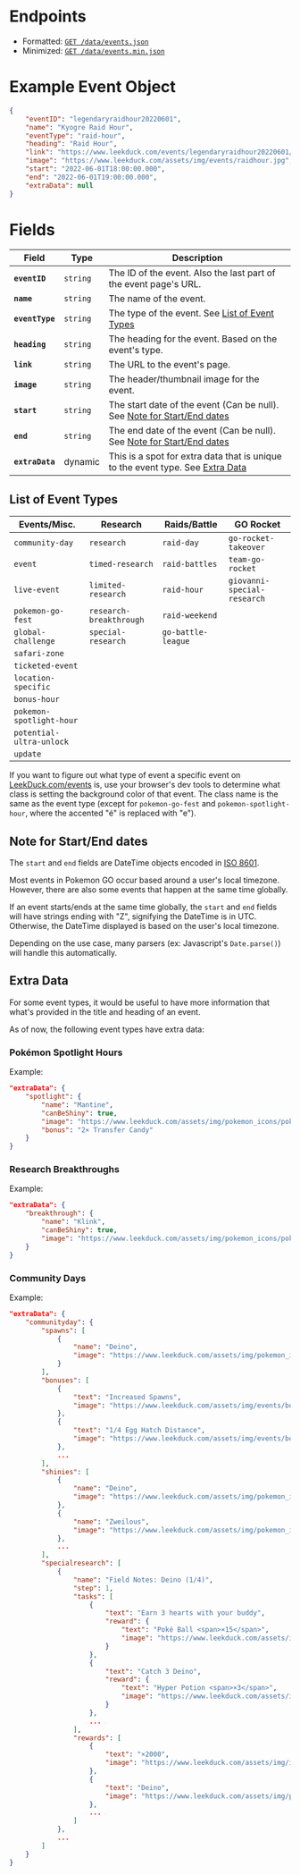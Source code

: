 # Endpoints

- Formatted: [`GET /data/events.json`](https://raw.githubusercontent.com/bigfoott/ScrapedDuck/data/events.json)
- Minimized: [`GET /data/events.min.json`](https://raw.githubusercontent.com/bigfoott/ScrapedDuck/data/events.min.json)

# Example Event Object

```json
{
    "eventID": "legendaryraidhour20220601",
    "name": "Kyogre Raid Hour",
    "eventType": "raid-hour",
    "heading": "Raid Hour",
    "link": "https://www.leekduck.com/events/legendaryraidhour20220601/",
    "image": "https://www.leekduck.com/assets/img/events/raidhour.jpg",
    "start": "2022-06-01T18:00:00.000",
    "end": "2022-06-01T19:00:00.000",
    "extraData": null
}
```
# Fields

| Field           | Type     | Description
|---------------- |--------- |---------------------
| **`eventID`**   | `string` | The ID of the event. Also the last part of the event page's URL.
| **`name`**      | `string` | The name of the event.
| **`eventType`** | `string` | The type of the event. See [List of Event Types](#list-of-event-types)
| **`heading`**   | `string` | The heading for the event. Based on the event's type.
| **`link`**      | `string` | The URL to the event's page.
| **`image`**     | `string` | The header/thumbnail image for the event.
| **`start`**     | `string` | The start date of the event (Can be null). See [Note for Start/End dates](#note-for-startend-dates)
| **`end`**       | `string` | The end date of the event (Can be null). See [Note for Start/End dates](#note-for-startend-dates)
| **`extraData`** | dynamic  | This is a spot for extra data that is unique to the event type. See [Extra Data](#extra-data)

## List of Event Types

| Events/Misc.               | Research                  | Raids/Battle         | GO Rocket
|--------------------------- |-------------------------- |--------------------- |------------------------------
| `community-day`          | `research`              | `raid-day`         | `go-rocket-takeover`
| `event`                  | `timed-research`        | `raid-battles`     | `team-go-rocket`
| `live-event`             | `limited-research`      | `raid-hour`        | `giovanni-special-research`
| `pokemon-go-fest`        | `research-breakthrough` | `raid-weekend`
| `global-challenge`       | `special-research`      | `go-battle-league`
| `safari-zone`
| `ticketed-event`
| `location-specific`
| `bonus-hour`
| `pokemon-spotlight-hour`
| `potential-ultra-unlock`
| `update`

If you want to figure out what type of event a specific event on [LeekDuck.com/events](https://www.leekduck.com/events/) is, use your browser's dev tools to determine what class is setting the background color of that event. The class name is the same as the event type (except for `pokemon-go-fest` and `pokemon-spotlight-hour`, where the accented "é" is replaced with "e").

## Note for Start/End dates

The `start` and `end` fields are DateTime objects encoded in [ISO 8601](https://en.wikipedia.org/wiki/ISO_8601).

Most events in Pokemon GO occur based around a user's local timezone. However, there are also some events that happen at the same time globally.

If an event starts/ends at the same time globally, the `start` and `end` fields will have strings ending with "Z", signifying the DateTime is in UTC. Otherwise, the DateTime displayed is based on the user's local timezone.

Depending on the use case, many parsers (ex: Javascript's `Date.parse()`) will handle this automatically.

## Extra Data

For some event types, it would be useful to have more information that what's provided in the title and heading of an event.

As of now, the following event types have extra data:

### Pokémon Spotlight Hours

Example:

```json
"extraData": {
    "spotlight": {
        "name": "Mantine",
        "canBeShiny": true,
        "image": "https://www.leekduck.com/assets/img/pokemon_icons/pokemon_icon_226_00.png",
        "bonus": "2× Transfer Candy"
    }
}
```

### Research Breakthroughs

Example:

```json
"extraData": {
    "breakthrough": {
        "name": "Klink",
        "canBeShiny": true,
        "image": "https://www.leekduck.com/assets/img/pokemon_icons/pokemon_icon_599_00.png"
    }
}
```

### Community Days

Example:

```json
"extraData": {
    "communityday": {
        "spawns": [
            {
                "name": "Deino",
                "image": "https://www.leekduck.com/assets/img/pokemon_icons/pokemon_icon_633_00.png"
            }
        ],
        "bonuses": [
            {
                "text": "Increased Spawns",
                "image": "https://www.leekduck.com/assets/img/events/bonuses/wildgrass.png"
            },
            {
                "text": "1/4 Egg Hatch Distance",
                "image": "https://www.leekduck.com/assets/img/events/bonuses/eggdistance.png"
            },
            ...
        ],
        "shinies": [
            {
                "name": "Deino",
                "image": "https://www.leekduck.com/assets/img/pokemon_icons/pokemon_icon_633_00_shiny.png"
            },
            {
                "name": "Zweilous",
                "image": "https://www.leekduck.com/assets/img/pokemon_icons/pokemon_icon_634_00_shiny.png"
            },
            ...
        ],
        "specialresearch": [
            {
                "name": "Field Notes: Deino (1/4)",
                "step": 1,
                "tasks": [
                    {
                        "text": "Earn 3 hearts with your buddy",
                        "reward": {
                            "text": "Poké Ball <span>×15</span>",
                            "image": "https://www.leekduck.com/assets/img/items/Pok%C3%A9%20Ball.png"
                        }
                    },
                    {
                        "text": "Catch 3 Deino",
                        "reward": {
                            "text": "Hyper Potion <span>×3</span>",
                            "image": "https://www.leekduck.com/assets/img/items/Hyper%20Potion.png"
                        }
                    },
                    ...
                ],
                "rewards": [
                    {
                        "text": "×2000",
                        "image": "https://www.leekduck.com/assets/img/items/Stardust.png"
                    },
                    {
                        "text": "Deino",
                        "image": "https://www.leekduck.com/assets/img/pokemon_icons_crop/pokemon_icon_633_00.png"
                    },
                    ...
                ]
            },
            ...
        ]
    }
}
```

